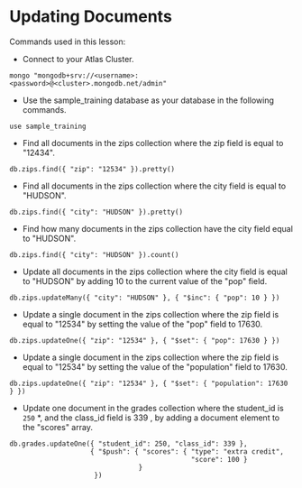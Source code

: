 # Updating Documents

Commands used in this lesson:

- Connect to your Atlas Cluster.
```shell
mongo "mongodb+srv://<username>:<password>@<cluster>.mongodb.net/admin"
```

- Use the sample_training database as your database in the following commands.
```shell
use sample_training
```

- Find all documents in the zips collection where the zip field is equal to "12434".
```shell
db.zips.find({ "zip": "12534" }).pretty()
```

- Find all documents in the zips collection where the city field is equal to "HUDSON".
```shell
db.zips.find({ "city": "HUDSON" }).pretty()
```

- Find how many documents in the zips collection have the city field equal to "HUDSON".
```shell
db.zips.find({ "city": "HUDSON" }).count()
```

- Update all documents in the zips collection where the city field is equal to "HUDSON" by adding 10 to the current value of the "pop" field.
```shell
db.zips.updateMany({ "city": "HUDSON" }, { "$inc": { "pop": 10 } })
```

- Update a single document in the zips collection where the zip field is equal to "12534" by setting the value of the "pop" field to 17630.
```shell
db.zips.updateOne({ "zip": "12534" }, { "$set": { "pop": 17630 } })
```

- Update a single document in the zips collection where the zip field is equal to "12534" by setting the value of the "population" field to 17630.
```shell
db.zips.updateOne({ "zip": "12534" }, { "$set": { "population": 17630 } })
```

- Update one document in the grades collection where the student_id is ``250`` *, and the class_id field is 339 , by adding a document element to the "scores" array.
```shell
db.grades.updateOne({ "student_id": 250, "class_id": 339 },
                    { "$push": { "scores": { "type": "extra credit",
                                             "score": 100 }
                                }
                     })
```